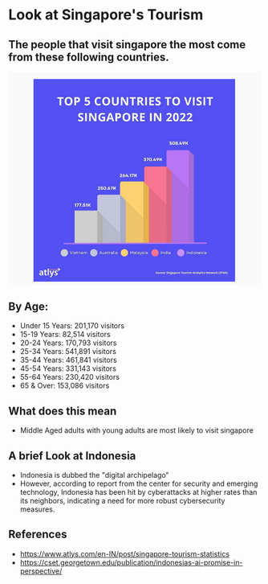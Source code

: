# Look at Singapore's Tourism

## The people that visit singapore the most come from these following countries.

![picture](top5_countries.png)

## By Age:

-   Under 15 Years: 201,170 visitors
-   15-19 Years: 82,514 visitors
-   20-24 Years: 170,793 visitors
-   25-34 Years: 541,891 visitors
-   35-44 Years: 461,841 visitors
-   45-54 Years: 331,143 visitors
-   55-64 Years: 230,420 visitors
-   65 & Over: 153,086 visitors


## What does this mean
- Middle Aged adults with young adults are most likely to visit singapore

## A brief Look at Indonesia
- Indonesia is dubbed the "digital archipelago"
- However, according to report from the center for security and emerging technology, Indonesia has been hit by cyberattacks at higher rates than its neighbors, indicating a need for more robust cybersecurity measures.
 




## References
- https://www.atlys.com/en-IN/post/singapore-tourism-statistics
- https://cset.georgetown.edu/publication/indonesias-ai-promise-in-perspective/
